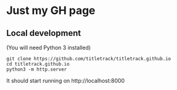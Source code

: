 # Just my GH page

## Local development

(You will need Python 3 installed)

    git clone https://github.com/titletrack/titletrack.github.io
    cd titletrack.github.io
    python3 -m http.server

It should start running on http://localhost:8000
